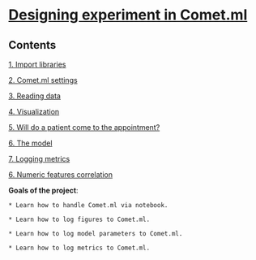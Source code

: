 # [Designing experiment in Comet.ml](https://github.com/errlwdfi/sf_data_science/tree/main/comet_intro)

## Contents
[1. Import libraries](https://github.com/errlwdfi/sf_data_science/tree/main/comet_intro/README.md#Import_libraries)

[2. Comet.ml settings](https://github.com/errlwdfi/sf_data_science/tree/main/comet_intro/README.md#Comet.ml_settings)

[3. Reading data](https://github.com/errlwdfi/sf_data_science/tree/main/comet_intro/README.md#Reading_data)

[4. Visualization](https://github.com/errlwdfi/sf_data_science/tree/main/comet_intro/README.md#Visualization)

[5. Will do a patient come to the appointment?](https://github.com/errlwdfi/sf_data_science/tree/main/comet_intro/README.md#Will_do_a_patient_come_to_the_appointment?)

[6. The model](https://github.com/errlwdfi/sf_data_science/tree/main/comet_intro/README.md#The_model)

[7. Logging metrics](https://github.com/errlwdfi/sf_data_science/tree/main/comet_intro/README.md#Logging_metrics)

[6. Numeric features correlation](https://github.com/errlwdfi/sf_data_science/tree/main/comet_intro/README.md#Numeric_features_correlation)

**Goals of the project**:

    * Learn how to handle Comet.ml via notebook.

    * Learn how to log figures to Comet.ml.

    * Learn how to log model parameters to Comet.ml.

    * Learn how to log metrics to Comet.ml.